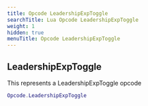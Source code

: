 ```yaml
---
title: Opcode LeadershipExpToggle
searchTitle: Lua Opcode LeadershipExpToggle
weight: 1
hidden: true
menuTitle: Opcode LeadershipExpToggle
---
```

## LeadershipExpToggle

This represents a LeadershipExpToggle opcode
```lua
Opcode.LeadershipExpToggle
```